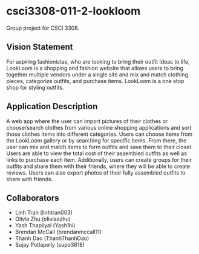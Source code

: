 # csci3308-011-2-lookloom
Group project for CSCI 3308.

## Vision Statement
For aspiring fashionistas, who are looking to bring their outfit ideas to life, LookLoom is a shopping and fashion website that allows users to bring together multiple vendors under a single site and mix and match clothing pieces, categorize outfits, and purchase items. LookLoom is a one stop shop for styling outfits.

## Application Description
  A web app where the user can import pictures of their clothes or choose/search clothes from various online shopping applications and sort those clothes items into different categories. Users can choose items from the LookLoom gallery or by searching for specific items. From there, the user can mix and match items to form outfits and save them to their closet. Users are able to view the total cost of their assembled outfits as well as links to purchase each item.
  Additionally, users can create groups for their outfits and share them with their friends, where they will be able to create reviews. Users can also export photos of their fully assembled outfits to share with friends.

## Collaborators
- Linh Tran (linhtran003)
- Olivia Zhu (oliviaazhu)
- Yash Thapliyal (Yash1hi)
- Brendan McCall (brendanmccall11)
- Thanh Dao (ThanhThanhDao)
- Sujay Potlapelly (supo3618)
